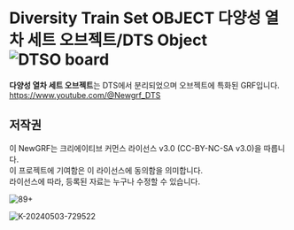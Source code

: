 
# Diversity Train Set OBJECT 다양성 열차 세트 오브젝트/DTS Object![DTSO board](https://github.com/DTS-NewGRF/DTS-Object-/assets/101701121/fde0f885-6156-4679-bd1b-ed0cd60e2398)

**다양성 열차 세트 오브젝트**는 DTS에서 분리되었으며 오브젝트에 특화된 GRF입니다. <br>
https://www.youtube.com/@Newgrf_DTS


## 저작권
이 NewGRF는 크리에이티브 커먼스 라이선스 v3.0 (CC-BY-NC-SA v3.0)을 따릅니다. <br>
이 프로젝트에 기여함은 이 라이선스에 동의함을 의미합니다. <br>
라이선스에 따라, 등록된 자료는 누구나 수정할 수 있습니다.

![89+](https://github.com/DTS-NewGRF/DTS-Object-/assets/101701121/cf82ea02-701d-44fc-b160-fa81e49a52c7)

![K-20240503-729522](https://github.com/DTS-NewGRF/DTS-Object-/assets/101701121/44af5cde-3186-4599-a4bd-21e9aa3ab50c)
